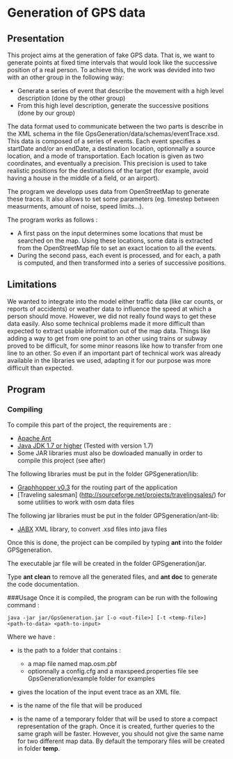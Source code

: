 # Generation of GPS data

## Presentation 
This project aims at the generation of fake GPS data. That is, we want to generate points at fixed time intervals that would look like the successive position of a real person. To achieve this, the work was devided into two with an other group in the following way:
- Generate a series of event that describe the movement with a high level description (done by the other group)
- From this high level description, generate the successive positions (done by our group)

The data format used to communicate between the two parts is describe in the XML schema in the file GpsGeneration/data/schemas/eventTrace.xsd. This data is composed of a series of events. Each event specifies a startDate and/or an endDate, a destination location, optionnally a source location, and a mode of transportation.
Each location is given as two coordinates, and eventually a precision. This precision is used to take realistic positions for the destinations of the target (for example, avoid having a house in the middle of a field, or an airport).

The program we developp uses data from OpenStreetMap to generate these traces. It also allows to set some parameters (eg. timestep between measurments, amount of noise, speed limits...).

The program works as follows :
- A first pass on the input determines some locations that must be searched on the map. Using these locations, some data is extracted from the OpenStreetMap file to set an exact location to all the events.
- During the second pass, each event is processed, and for each, a path is computed, and then transformed into a series of successive positions.

## Limitations
We wanted to integrate into the model either traffic data (like car counts, or reports of accidents) or weather data to influence the speed at which a person should move. However, we did not really found ways to get these data easily. Also some technical problems made it more difficult than expected to extract usable information out of the map data. Things like adding a way to get from one point to an other using trains or subway proved to be difficult, for some minor reasons like how to transfer from one line to an other. So even if an important part of technical work was already available in the libraries we used, adapting it for our purpose was more difficult than expected.

## Program

### Compiling
To compile this part of the project, the requirements are :
- [Apache Ant](http://ant.apache.org/)
- [Java JDK 1.7 or higher](http://www.oracle.com/technetwork/java/javase/downloads/index.html) (Tested with version 1.7)
- Some JAR libraries must also be dowloaded manually in order to compile this project (see after)

The following libraries must be put in the folder GPSgeneration/lib:
 - [Graphhopper v0.3](https://graphhopper.com/) for the routing part of the application
 - [Traveling salesman] (http://sourceforge.net/projects/travelingsales/) for some utilities to work with osm data files

The following jar libraries must be put in the folder GPSgeneration/ant-lib:
 - [JABX](https://jaxb.java.net/) XML library, to convert .xsd files into java files
 
Once this is done, the project can be compiled by typing **ant** into the folder GPSgeneration.

The executable jar file will be created in the folder GPSgeneration/jar.

Type **ant clean** to remove all the generated files, and **ant doc** to generate the code documentation.

###Usage 
Once it is compiled, the program can be run with the following command :
```
java -jar jar/GpsGeneration.jar [-o <out-file>] [-t <temp-file>] <path-to-data> <path-to-input>
```

Where we have :
- <path-to-data> is the path to a folder that contains : 
	- a map file named map.osm.pbf
	- optionnally a config.cfg and a maxspeed.properties file see GpsGeneration/example folder for examples
	
- <path-to-input> gives the location of the input event trace as an XML file.
- <out-file> is the name of the file that will be produced
- <temp-file> is the name of a temporary folder that will be used to store a compact representation of the graph. Once it is created, further queries to the same graph will be faster. However, you should not give the same name for two different map data. By default the temporary files will be created in folder **temp**.

